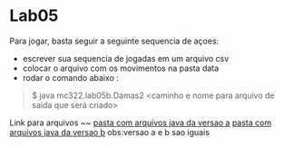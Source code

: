  # Lab05
Para jogar, basta seguir a seguinte sequencia de açoes:
* escrever sua sequencia de jogadas em um arquivo csv
* colocar o arquivo com os movimentos na pasta data
* rodar o comando abaixo :

> $ java mc322.lab05b.Damas2 <caminho e nome para o arquivo de entrada> <caminho e nome para arquivo de saida que será criado>

Link para arquivos
~~
[pasta com arquivos java da versao a](src/mc322/lab05a)
[pasta com arquivos java da versao b](src/mc322/lab05b)
obs:versao a e b sao iguais
